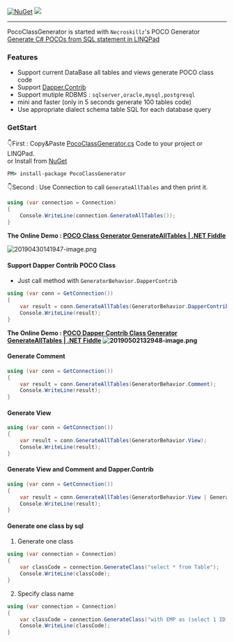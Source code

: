 [![NuGet](https://img.shields.io/nuget/v/PocoClassGenerator.svg)](https://www.nuget.org/packages/PocoClassGenerator)
![](https://img.shields.io/nuget/dt/PocoClassGenerator.svg)

---

PocoClassGenerator is started with `Necroskillz`'s POCO Generator [Generate C# POCOs from SQL statement in LINQPad ](http://www.necronet.org/archive/2012/10/09/generate-c-pocos-from-sql-statement-in-linqpad.aspx)

### Features

- Support current DataBase all tables and views generate POCO class code
- Support [Dapper.Contrib](https://github.com/StackExchange/Dapper/tree/master/Dapper.Contrib)
- Support mutiple RDBMS : `sqlserver,oracle,mysql,postgresql`
- mini and faster (only in 5 seconds generate 100 tables code)
- Use appropriate dialect schema table SQL for each database query

### GetStart

👇First :  Copy&Paste [PocoClassGenerator.cs](PocoClassGenerator/PocoClassGenerator/PocoClassGenerator.cs) Code to your project or LINQPad.  
or Install from [NuGet](https://www.nuget.org/packages/PocoClassGenerator/)
```cmd
PM> install-package PocoClassGenerator
```

👇Second :  Use Connection to call `GenerateAllTables` and then print it.
```C#
using (var connection = Connection)
{
	Console.WriteLine(connection.GenerateAllTables());
}
```

**The Online Demo : [POCO Class Generator GenerateAllTables  | .NET Fiddle](https://dotnetfiddle.net/GkdqsU)**

![20190430141947-image.png](https://raw.githubusercontent.com/shps951023/ImageHosting/master/img/20190430141947-image.png)

#### Support Dapper Contrib POCO Class
- Just call method with `GeneratorBehavior.DapperContrib`

```C#
using (var conn = GetConnection())
{
    var result = conn.GenerateAllTables(GeneratorBehavior.DapperContrib);
    Console.WriteLine(result);
}
```
**The Online Demo : [POCO Dapper Contrib Class Generator GenerateAllTables | .NET Fiddle](https://dotnetfiddle.net/yeuK1E)
![20190502132948-image.png](https://raw.githubusercontent.com/shps951023/ImageHosting/master/img/20190502132948-image.png)**


#### Generate Comment

```C#
using (var conn = GetConnection())
{
    var result = conn.GenerateAllTables(GeneratorBehavior.Comment);
    Console.WriteLine(result);
}
```

#### Generate View

```C#
using (var conn = GetConnection())
{
    var result = conn.GenerateAllTables(GeneratorBehavior.View);
    Console.WriteLine(result);
}
```

#### Generate View and Comment and Dapper.Contrib

```C#
using (var conn = GetConnection())
{
    var result = conn.GenerateAllTables(GeneratorBehavior.View | GeneratorBehavior.Comment | GeneratorBehavior.DapperContrib);
    Console.WriteLine(result);
}
```

#### Generate one class by sql

1. Generate one class
```C#
using (var connection = Connection)
{
	var classCode = connection.GenerateClass("select * from Table");
	Console.WriteLine(classCode);
}
```

2. Specify class name
```C#
using (var connection = Connection)
{
	var classCode = connection.GenerateClass("with EMP as (select 1 ID,'WeiHan' Name,25 Age) select * from EMP", className: "EMP");
	Console.WriteLine(classCode);
}
```
